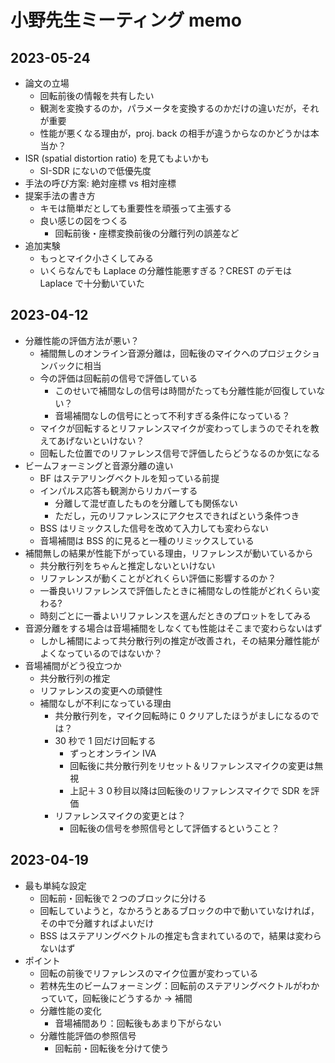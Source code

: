 # 小野先生ミーティング memo

## 2023-05-24

- 論文の立場
  - 回転前後の情報を共有したい
  - 観測を変換するのか，パラメータを変換するのかだけの違いだが，それが重要
  - 性能が悪くなる理由が，proj. back の相手が違うからなのかどうかは本当か？
- ISR (spatial distortion ratio) を見てもよいかも
  - SI-SDR にないので低優先度
- 手法の呼び方案: 絶対座標 vs 相対座標
- 提案手法の書き方
  - キモは簡単だとしても重要性を頑張って主張する
  - 良い感じの図をつくる
    - 回転前後・座標変換前後の分離行列の誤差など
- 追加実験
  - もっとマイク小さくしてみる
  - いくらなんでも Laplace の分離性能悪すぎる？CREST のデモは Laplace で十分動いていた

## 2023-04-12

- 分離性能の評価方法が悪い？
  - 補間無しのオンライン音源分離は，回転後のマイクへのプロジェクションバックに相当
  - 今の評価は回転前の信号で評価している
    - このせいで補間なしの信号は時間がたっても分離性能が回復していない？
    - 音場補間なしの信号にとって不利すぎる条件になっている？
  - マイクが回転するとリファレンスマイクが変わってしまうのでそれを教えてあげないといけない？
  - 回転した位置でのリファレンス信号で評価したらどうなるのか気になる
- ビームフォーミングと音源分離の違い
  - BF はステアリングベクトルを知っている前提
  - インパルス応答も観測からリカバーする
    - 分離して混ぜ直したものを分離しても関係ない
    - ただし，元のリファレンスにアクセスできればという条件つき
  - BSS はリミックスした信号を改めて入力しても変わらない
  - 音場補間は BSS 的に見ると一種のリミックスしている
- 補間無しの結果が性能下がっている理由，リファレンスが動いているから
  - 共分散行列をちゃんと推定しないといけない
  - リファレンスが動くことがどれくらい評価に影響するのか？
  - 一番良いリファレンスで評価したときに補間なしの性能がどれくらい変わる?
  - 時刻ごとに一番よいリファレンスを選んだときのプロットをしてみる
- 音源分離をする場合は音場補間をしなくても性能はそこまで変わらないはず
  - しかし補間によって共分散行列の推定が改善され，その結果分離性能がよくなっているのではないか？
- 音場補間がどう役立つか
  - 共分散行列の推定
  - リファレンスの変更への頑健性
  - 補間なしが不利になっている理由
    - 共分散行列を，マイク回転時に 0 クリアしたほうがましになるのでは？
    - 30 秒で 1 回だけ回転する
      - ずっとオンライン IVA
      - 回転後に共分散行列をリセット＆リファレンスマイクの変更は無視
      - 上記＋３０秒目以降は回転後のリファレンスマイクで SDR を評価
    - リファレンスマイクの変更とは？
      - 回転後の信号を参照信号として評価するということ？

## 2023-04-19

- 最も単純な設定
  - 回転前・回転後で２つのブロックに分ける
  - 回転していようと，なかろうとあるブロックの中で動いていなければ，その中で分離すればよいだけ
  - BSS はステアリングベクトルの推定も含まれているので，結果は変わらないはず
- ポイント
  - 回転の前後でリファレンスのマイク位置が変わっている
  - 若林先生のビームフォーミング：回転前のステアリングベクトルがわかっていて，回転後にどうするか → 補間
  - 分離性能の変化
    - 音場補間あり：回転後もあまり下がらない
  - 分離性能評価の参照信号
    - 回転前・回転後を分けて使う
